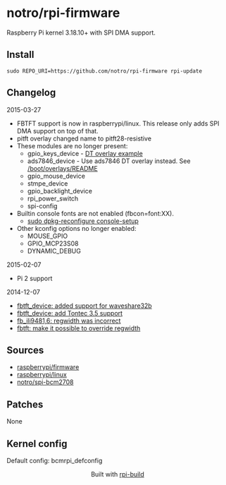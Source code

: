 notro/rpi-firmware
==========

Raspberry Pi kernel 3.18.10+ with SPI DMA support.

Install
-------

```text
sudo REPO_URI=https://github.com/notro/rpi-firmware rpi-update
```



Changelog
---------
2015-03-27
* FBTFT support is now in raspberrypi/linux.
  This release only adds SPI DMA support on top of that.
* pitft overlay changed name to pitft28-resistive
* These modules are no longer present:
  - gpio_keys_device - [DT overlay example](https://github.com/raspberrypi/linux/blob/rpi-3.18.y/arch/arm/boot/dts/tinylcd35-overlay.dts)
  - ads7846_device - Use ads7846 DT overlay instead. See [/boot/overlays/README](https://github.com/raspberrypi/firmware/blob/master/boot/overlays/README)
  - gpio_mouse_device
  - stmpe_device
  - gpio_backlight_device
  - rpi_power_switch
  - spi-config
* Builtin console fonts are not enabled (fbcon=font:XX).
  - [sudo dpkg-reconfigure console-setup](https://github.com/notro/fbtft/wiki/Boot-console#console-font)
* Other kconfig options no longer enabled:
  - MOUSE_GPIO
  - GPIO_MCP23S08
  - DYNAMIC_DEBUG

2015-02-07
* Pi 2 support

2014-12-07
* [fbtft_device: added support for waveshare32b](https://github.com/notro/fbtft/commit/e67014490a9df34b9a4bf04e49c50254aebc10a8)
* [fbtft_device: add Tontec 3.5 support](https://github.com/notro/fbtft/commit/8116d7273be8816ce70c1a017b4466ae17e27d53)
* [fb_ili9481,6: regwidth was incorrect](https://github.com/notro/fbtft/commit/c92097b5a5ef82e298a4fe8ec7859c9378e435d8)
* [fbtft: make it possible to override regwidth](https://github.com/notro/fbtft/commit/566dca0e9d531b54c11ea9aea47f76695472776c)



Sources
-------
* [raspberrypi/firmware](https://github.com/raspberrypi/firmware/archive/7baf63aeb395947fa1f0a9f18b7ce120f2c4af07.tar.gz)
* [raspberrypi/linux](https://github.com/raspberrypi/linux/archive/7afb1c5b7cf33a3182c97ac9be7379394b9b462a.tar.gz)
* [notro/spi-bcm2708](https://github.com/notro/spi-bcm2708/archive/57fc2d1ea38e337ea04bd4e05a24cc94eea11a8b.tar.gz)


Patches
--------
None

Kernel config
-------------
Default config: bcmrpi_defconfig



<p align="center">Built with <a href="https://github.com/notro/rpi-build/wiki">rpi-build</a></p>
